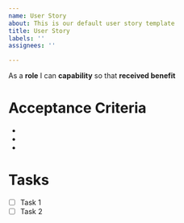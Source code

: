 ```yaml
---
name: User Story
about: This is our default user story template
title: User Story
labels: ''
assignees: ''

---
```


As a **role** I can **capability** so that **received benefit**

# Acceptance Criteria

*
*
*

# Tasks

- [ ] Task 1
- [ ] Task 2
